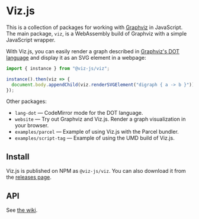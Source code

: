 # Viz.js

This is a collection of packages for working with <a href="https://graphviz.org">Graphviz</a> in JavaScript. The main package, `viz`, is a WebAssembly build of Graphviz with a simple JavaScript wrapper.

With Viz.js, you can easily render a graph described in [Graphviz's DOT language](https://www.graphviz.org/doc/info/lang.html) and display it as an SVG element in a webpage:

```js
import { instance } from "@viz-js/viz";

instance().then(viz => {
  document.body.appendChild(viz.renderSVGElement("digraph { a -> b }"))
});
```

Other packages:

- `lang-dot` — CodeMirror mode for the DOT language.
- `website` — Try out Graphviz and Viz.js. Render a graph visualization in your browser.
- `examples/parcel` — Example of using Viz.js with the Parcel bundler.
- `examples/script-tag` — Example of using the UMD build of Viz.js.

## Install

Viz.js is published on NPM as `@viz-js/viz`. You can also download it from the [releases page](https://github.com/mdaines/viz-js/releases).

## API

See [the wiki](https://github.com/mdaines/viz-js/wiki/API).
